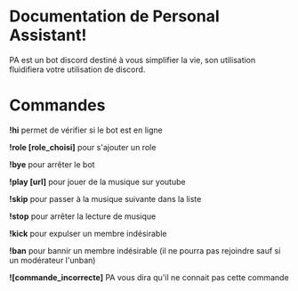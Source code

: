 ﻿# Documentation de Personal Assistant!
 PA est un bot discord destiné à vous simplifier la vie, son utilisation fluidifiera votre utilisation de discord.



# Commandes

**!hi** permet de vérifier si le bot est en ligne

**!role [role_choisi]** pour s'ajouter un role

**!bye** pour arrêter le bot

**!play [url]** pour jouer de la musique sur youtube

**!skip** pour passer à la musique suivante dans la liste

**!stop** pour arrêter la lecture de musique

**!kick** pour expulser un membre indésirable

**!ban** pour bannir un membre indésirable (il ne pourra pas rejoindre sauf si un modérateur l'unban)

**![commande_incorrecte]** PA vous dira qu'il ne connait pas cette commande



